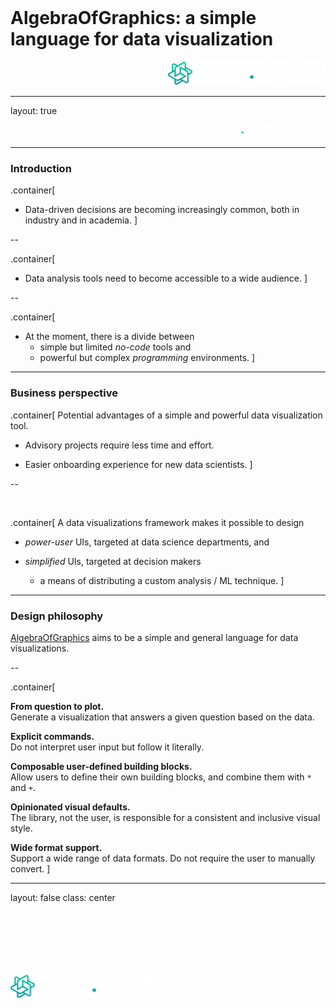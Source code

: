 <div class="row" style="width:100%;margin-top:200px">
  <h1 class="almost_white">AlgebraOfGraphics: a simple language for data visualization</h1>
</div>
<div class="row" style="width:100%">
  <div class="column" style="width:100%;margin-left:50%">
    <img src="assets/logo_png/DarkIconLeft.png" width="50%">
  </div>
</div>

---

layout: true
<div class="footer">
  <img style ="margin-left:65%" src="assets/logo_png/DarkNoIcon.png" width="20%">
</div>

---

### Introduction

.container[
- Data-driven decisions are becoming increasingly common, both in industry and in academia.
]

--

.container[
- Data analysis tools need to become accessible to a wide audience.
]

--

.container[
- At the moment, there is a divide between
  - simple but limited _no-code_ tools and
  - powerful but complex _programming_ environments.
]

---

### Business perspective

.container[
Potential advantages of a simple and powerful data visualization tool.

- Advisory projects require less time and effort.

- Easier onboarding experience for new data scientists.
]

--

<br>

.container[
A data visualizations framework makes it possible to design

- _power-user_ UIs, targeted at data science departments, and

- _simplified_ UIs, targeted at decision makers
  - a means of distributing a custom analysis / ML technique.
]

---

### Design philosophy

[AlgebraOfGraphics](http://juliaplots.org/AlgebraOfGraphics.jl/stable/) aims to be a simple and general language for data visualizations.

--

.container[

__From question to plot.__<br> Generate a visualization that answers a given question based on the data.

__Explicit commands.__<br> Do not interpret user input but follow it literally.

__Composable user-defined building blocks.__<br> Allow users to define their own building blocks, and combine them with `*` and `+`.

__Opinionated visual defaults.__<br> The library, not the user, is responsible for a consistent and inclusive visual style.

__Wide format support.__<br> Support a wide range of data formats. Do not require the user to manually convert.
]

---

layout: false
class: center

<img style="margin-top: 20%" src="assets/logo_png/DarkIconLeft.png" width="50%">
